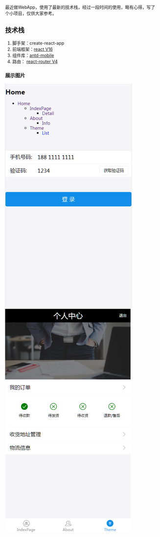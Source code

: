 最近做WebApp，使用了最新的技术栈，经过一段时间的使用，略有心得，写了个小项目，仅供大家参考。


## 技术栈
1. 脚手架：create-react-app
2. 前端框架：[react V16](https://discountry.github.io/react/docs/hello-world.html)
3. 组件库：[antd-mobile](https://ant.design/docs/react/introduce-cn)
4. 路由： [react-router V4](https://mobile.ant.design/docs/react/introduce-cn)

### 展示图片
![image](https://github.com/thbgh/RR4demo/blob/master/public/img/home.png)
![image](https://github.com/thbgh/RR4demo/blob/master/public/img/personal.png)

